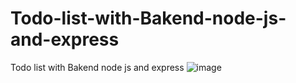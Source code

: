 # Todo-list-with-Bakend-node-js-and-express
Todo list with Bakend node js and express
![image](https://user-images.githubusercontent.com/105251808/230910827-6196c6ec-041f-40c4-b316-11f6b7718700.png)

